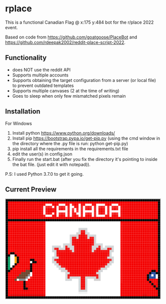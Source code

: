 # rplace

This is a functional Canadian Flag @ x:175 y:484 bot for the r/place 2022 event.

Based on code from https://github.com/goatgoose/PlaceBot and https://github.com/rdeepak2002/reddit-place-script-2022.

## Functionality
- does NOT use the reddit API
- Supports multiple accounts
- Supports obtaining the target configuration from a server (or local file) to prevent outdated templates
- Supports multiple canvases (2 at the time of writing)
- Goes to sleep when only few mismatched pixels remain

## Installation
For Windows
1. Install python https://www.python.org/downloads/ 
2. Install pip https://bootstrap.pypa.io/get-pip.py (using the cmd window in the directory where the .py file is run: python get-pip.py)
3. pip install all the requirements in the requirements.txt file
4. edit the user(s) in config.json
5. Finally run the start.bat (after you fix the directory it's pointing to inside the bat file. (just edit it with notepad)).

P.S: I used Python 3.7.0 to get it going.

## Current Preview
![alt text](https://github.com/t3knical/rplace/blob/main/current%20preview.png?raw=true)
